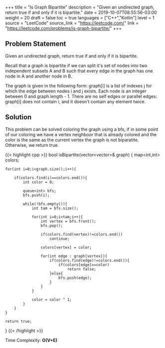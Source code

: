 +++
title = "Is Graph Bipartite"
description = "Given an undirected graph, return true if and only if it is bipartite."
date = 2019-10-07T08:55:56-03:00
weight = 20
draft = false
toc = true
languages = ["C++","Kotlin"]
level = 1
source = "LeetCode"
source_link = "https://leetcode.com/"
link = "https://leetcode.com/problems/is-graph-bipartite/"
+++
<h2 class="title is-4"> Problem Statement </h2>

Given an undirected graph, return true if and only if it is bipartite.

Recall that a graph is bipartite if we can split it's set of nodes into two independent subsets A and B such that every edge in the graph has one node in A and another node in B.

The graph is given in the following form: graph[i] is a list of indexes j for which the edge between nodes i and j exists.  Each node is an integer between 0 and graph.length - 1.  There are no self edges or parallel edges: graph[i] does not contain i, and it doesn't contain any element twice.

<h2 class="title is-5"> Solution </h2>

This problem can be solved coloring the graph using a bfs, if in some point of our coloring we have a vertex neighboor that is already colored and the color is the same as the current 
vertex the graph is not biparatite. Otherwise, we return true.

{{< highlight cpp >}}
bool isBipartite(vector<vector<int>>& graph) {
    map<int,int> colors;

    for(int i=0;i<graph.size();i++){

        if(colors.find(i)==colors.end()){
            int color = 0;

            queue<int> bfs;
            bfs.push(i);

            while(!bfs.empty()){
                int tam = bfs.size();

                for(int i=0;i<tam;i++){
                    int vertex = bfs.front();
                    bfs.pop();

                    if(colors.find(vertex)!=colors.end())
                        continue;

                    colors[vertex] = color;

                    for(int edge : graph[vertex]){
                        if(colors.find(edge)!=colors.end()){
                            if(colors[edge]==color)
                                return false;
                        }else{
                            bfs.push(edge);
                        }
                    }
                }

                color = color ^ 1;
            }
        }
    }

    return true;
}
{{< /highlight >}}

Time Complexity: **O(V+E)**